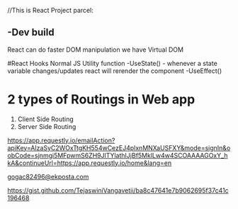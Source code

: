 //This is React Project
parcel:

-Dev build
-



React can do faster DOM manipulation
we have Virtual DOM

#React Hooks
Normal JS Utility function
-UseState() - whenever a state variable changes/updates react will rerender the component
-UseEffect()


# 2 types of Routings in Web app
1. Client Side Routing
2. Server Side Routing 



https://app.requestly.io/emailAction?apiKey=AIzaSyC2WOxTtgKH554wCezEJ4plxnMNXaUSFXY&mode=signIn&oobCode=sjnmgi5MFpwmS6ZH9JlTYlathIJjBf5MklLw4w4SCOAAAAGOxY_hkA&continueUrl=https://app.requestly.io/home&lang=en

gogac82496@ekposta.com


https://gist.github.com/TejaswiniVangavetii/ba8c47641e7b9062695f37c41c196468
